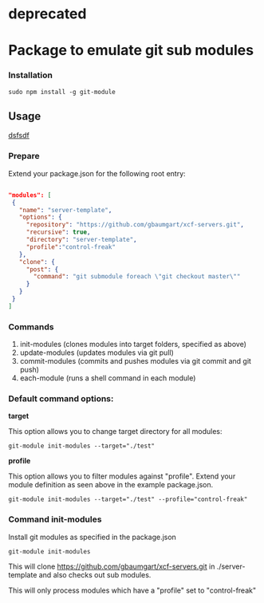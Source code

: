 # deprecated
# Package to emulate git sub modules

### Installation 

    sudo npm install -g git-module

## Usage

[dsfsdf](./a.md)



### Prepare

Extend your package.json for the following root entry: 
 
```json

"modules": [
 {
   "name": "server-template",
   "options": {
     "repository": "https://github.com/gbaumgart/xcf-servers.git",
     "recursive": true,
     "directory": "server-template",
     "profile":"control-freak"
   },
   "clone": {
     "post": {
       "command": "git submodule foreach \"git checkout master\""
     }
   }
 }
]
```


### Commands

1. init-modules (clones modules into target folders, specified as above)
2. update-modules (updates modules via git pull)
3. commit-modules (commits and pushes modules via git commit and git push)
4. each-module (runs a shell command in each module)

### Default command options: 

**target**

This option allows you to change target directory for all modules: 

    git-module init-modules --target="./test"
    
**profile**

This option allows you to filter modules against "profile". Extend your module definition as seen above in the example
package.json.

    git-module init-modules --target="./test" --profile="control-freak"


### Command **init-modules**


Install git modules as specified in the package.json

    git-module init-modules

This will clone https://github.com/gbaumgart/xcf-servers.git in ./server-template and also checks out sub modules.
 

This will only process modules which have a "profile" set to "control-freak"




